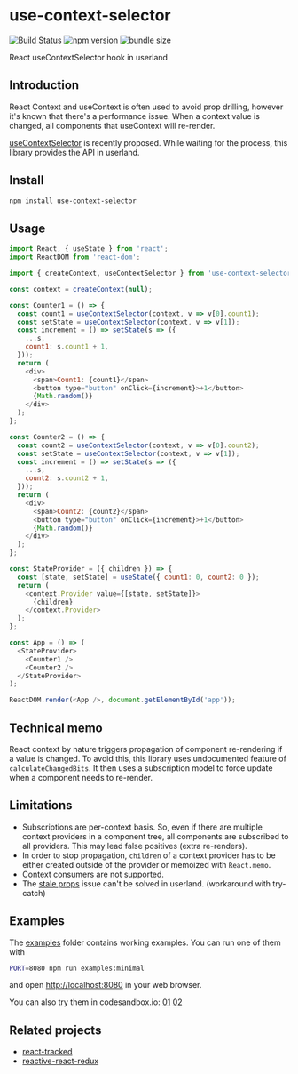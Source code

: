 # use-context-selector

[![Build Status](https://travis-ci.com/dai-shi/use-context-selector.svg?branch=master)](https://travis-ci.com/dai-shi/use-context-selector)
[![npm version](https://badge.fury.io/js/use-context-selector.svg)](https://badge.fury.io/js/use-context-selector)
[![bundle size](https://badgen.net/bundlephobia/minzip/use-context-selector)](https://bundlephobia.com/result?p=use-context-selector)

React useContextSelector hook in userland

## Introduction

React Context and useContext is often used to avoid prop drilling,
however it's known that there's a performance issue.
When a context value is changed, all components that useContext
will re-render.

[useContextSelector](https://github.com/reactjs/rfcs/pull/119) is recently proposed.
While waiting for the process, this library provides the API in userland.

## Install

```bash
npm install use-context-selector
```

## Usage

```javascript
import React, { useState } from 'react';
import ReactDOM from 'react-dom';

import { createContext, useContextSelector } from 'use-context-selector';

const context = createContext(null);

const Counter1 = () => {
  const count1 = useContextSelector(context, v => v[0].count1);
  const setState = useContextSelector(context, v => v[1]);
  const increment = () => setState(s => ({
    ...s,
    count1: s.count1 + 1,
  }));
  return (
    <div>
      <span>Count1: {count1}</span>
      <button type="button" onClick={increment}>+1</button>
      {Math.random()}
    </div>
  );
};

const Counter2 = () => {
  const count2 = useContextSelector(context, v => v[0].count2);
  const setState = useContextSelector(context, v => v[1]);
  const increment = () => setState(s => ({
    ...s,
    count2: s.count2 + 1,
  }));
  return (
    <div>
      <span>Count2: {count2}</span>
      <button type="button" onClick={increment}>+1</button>
      {Math.random()}
    </div>
  );
};

const StateProvider = ({ children }) => {
  const [state, setState] = useState({ count1: 0, count2: 0 });
  return (
    <context.Provider value={[state, setState]}>
      {children}
    </context.Provider>
  );
};

const App = () => (
  <StateProvider>
    <Counter1 />
    <Counter2 />
  </StateProvider>
);

ReactDOM.render(<App />, document.getElementById('app'));
```

## Technical memo

React context by nature triggers propagation of component re-rendering
if a value is changed. To avoid this, this library uses undocumented
feature of `calculateChangedBits`. It then uses a subscription model
to force update when a component needs to re-render.

## Limitations

- Subscriptions are per-context basis. So, even if there are multiple context providers in a component tree, all components are subscribed to all providers. This may lead false positives (extra re-renders).
- In order to stop propagation, `children` of a context provider has to be either created outside of the provider or memoized with `React.memo`.
- Context consumers are not supported.
- The [stale props](https://react-redux.js.org/api/hooks#stale-props-and-zombie-children) issue can't be solved in userland. (workaround with try-catch)

## Examples

The [examples](examples) folder contains working examples.
You can run one of them with

```bash
PORT=8080 npm run examples:minimal
```

and open <http://localhost:8080> in your web browser.

You can also try them in codesandbox.io:
[01](https://codesandbox.io/s/github/dai-shi/use-context-selector/tree/master/examples/01_minimal)
[02](https://codesandbox.io/s/github/dai-shi/use-context-selector/tree/master/examples/02_typescript)

## Related projects

- [react-tracked](https://github.com/dai-shi/react-tracked)
- [reactive-react-redux](https://github.com/dai-shi/reactive-react-redux)
